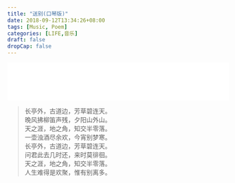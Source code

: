 ```yaml
---
title: "送别(口琴版)"
date: 2018-09-12T13:34:26+08:00
tags: [Music, Poem]  
categories: [LIFE,音乐]
draft: false
dropCap: false
---
```


<p style="text-align:center">
<iframe frameborder="no" border="0" marginwidth="0" marginheight="0" width=100% height=86 src="//music.163.com/outchain/player?type=2&id=34248552&auto=0&height=66"></iframe>
</p>

<blockquote class="blockquote-center"><p>
长亭外，古道边，芳草碧连天。<br/>
晚风拂柳笛声残，夕阳山外山。<br/>
天之涯，地之角，知交半零落。<br/>
一壶浊酒尽余欢，今宵别梦寒。<br/>
长亭外，古道边，芳草碧连天。<br/>
问君此去几时还，来时莫徘徊。<br/>
天之涯，地之角，知交半零落。<br/>
人生难得是欢聚，惟有别离多。
</p></blockquote>